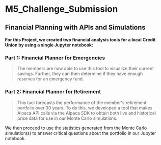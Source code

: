 # **M5_Challenge_Submission**
## **Financial Planning with APIs and Simulations**
#### For this Project, we created two financial analysis tools for a local Credit Union by using a single Jupyter notebook:

### **Part 1: Financial Planner for Emergencies** 
> The members are now able to use this tool to visualize their current savings. Further, they can then determine if they have enough reserves for an emergency fund.

### **Part 2: Financial Planner for Retirement** 
> This tool forecasts the performance of the member's retirement portfolio over 30 years. To do this, we developed a tool that makes Alpaca API calls via the Alpaca SDK to obtain both live and historical price data for use in our Monte Carlo simulations.

We then proceed to use the statistics generated from the Monte Carlo simulation(s) to answer critical questions about the portfolio in our Jupyter notebook.
